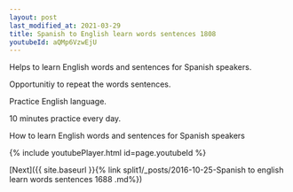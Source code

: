 ```yaml
---
layout: post
last_modified_at: 2021-03-29
title: Spanish to English learn words sentences 1808 
youtubeId: aQMp6VzwEjU
---
```

 
 
Helps to learn English words and sentences for Spanish speakers.

Opportunitiy to repeat the words sentences. 

Practice English language. 
 
10 minutes practice every day. 
 
How to learn English words and sentences for Spanish speakers 
 
{% include youtubePlayer.html id=page.youtubeId %}
 
 
[Next]({{ site.baseurl }}{% link  split1/_posts/2016-10-25-Spanish to english learn words sentences 1688 .md%})
 
